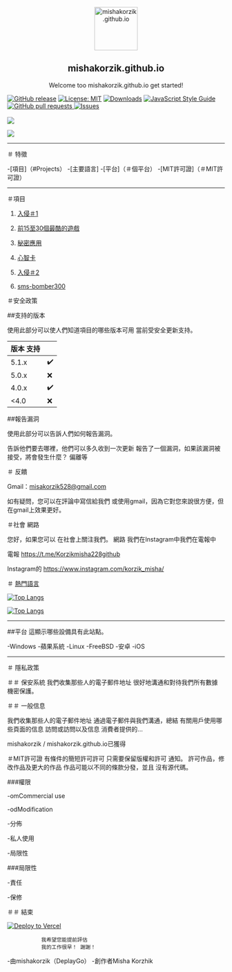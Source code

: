 

<p align="center">
 <img width="100px" src="https://res.cloudinary.com/anuraghazra/image/upload/v1594908242/logo_ccswme.svg" align="center" alt="mishakorzik.github.io" />
<h2 align="center">mishakorzik.github.io</h2>
 <p align="center"> Welcome too mishakorzik.github.io get started!</p>
</p>

 [![GitHub release](https://img.shields.io/github/release/castagnait/plugin.video.netflix.svg)](https://github.com/mishakorzik.github.io/mishakorzik.github.io/mishakorzik.github.io)
[![License: MIT](https://img.shields.io/badge/License-MIT-yellow.svg)](https://opensource.org/licenses/MIT)
[![Downloads](https://img.shields.io/github/downloads/MathewSachin/Captura/total.svg?style=flat-square)](https://mathewsachin.github.io/Captura/download)
  <a href="http://standardjs.com/">
    <img src="https://img.shields.io/badge/code%20style-standard-brightgreen.svg" alt="JavaScript Style Guide" />
  </a>
    <a href="https://github.com/mishakorzik/mishakorzik.menu.io/pulls">
      <img alt="GitHub pull requests" src="https://img.shields.io/github/issues-pr/anuraghazra/github-readme-stats?color=0088ff" />
    </a>
    <a href="https://github.com/mishakorzik/mishakorzik.menu.io/issues">
      <img alt="Issues" src="https://img.shields.io/github/issues/anuraghazra/github-readme-stats?color=0088ff" />
    </a>
    <br />
    <br />
    <a href="https://a.paddle.com/v2/click/16413/119403?link=1227">
      <img src="https://img.shields.io/badge/Supported%20by-VSCode%20Power%20User%20%E2%86%92-gray.svg?colorA=655BE1&colorB=4F44D6&style=for-the-badge"/>
    </a>
       <a href="https://a.paddle.com/v2/click/16413/119403?link=2345">
              
 <img src="https://img.shields.io/badge/Supported%20by-Node%20Cli.com%20%E2%86%92-gray.svg?colorA=61c265&colorB=4CAF50&style=for-the-badge"/>
    </a>  
  </p>

 ---

 ＃ 特徵

 -[項目]（#Projects）
 -[主要語言]
 -[平台]（＃個平台）
 -[MIT許可證]（＃MIT許可證）

 ---

 ＃項目


 1. <a href="https://github.com/mishakorzik/Termux-1">入侵＃1 </a>

 2. <a href="https://github.com/mishakorzik/Games">前15至30個最酷的遊戲</a>

 3. <a href="https://github.com/mishakorzik/secret_apps">秘密應用</a>

 4. <a href="https://github.com/mishakorzik/mindustry-maps-">心智卡</a>

 5. <a href="https://github.com/mishakorzik/Termux-2-">入侵＃2 </a>

 6. <a href="https://github.com/mishakorzik/termux-sms-bomber300"> sms-bomber300 </a>


 ＃安全政策

 ##支持的版本

 使用此部分可以使人們知道項目的哪些版本可用
  當前受安全更新支持。

 |版本  支持|                       |
 | ------- |  -------------------- |
 |  5.1.x  |  ✔️                   |
 |  5.0.x  |  ❌                   |
 |  4.0.x  |  ✔️                   |
 |  <4.0   |  ❌                   |

 ##報告漏洞

 使用此部分可以告訴人們如何報告漏洞。

  告訴他們要去哪裡，他們可以多久收到一次更新
  報告了一個漏洞，如果該漏洞被接受，將會發生什麼？
  偏離等

 ＃ 反饋

 Gmail：misakorzik528@gmail.com

 如有疑問，您可以在評論中寫信給我們
 或使用gmail，因為它對您來說很方便，但在gmail上效果更好。

 ＃社會 網路

 您好，如果您可以
 在社會上關注我們。 網路
 我們在Instagram中我們在電報中

 電報
 https://t.me/Korzikmisha228github

 Instagram的
 https://www.instagram.com/korzik_misha/

 

 ＃ <a href="readme_es.md">熱門語言</a> 

 [![Top Langs](https://github-readme-stats.vercel.app/api/top-langs/?username=anuraghazra)](https://github.com/mishakorzik/mishakorzik.github.io)


 [![Top Langs](https://github-readme-stats.vercel.app/api/top-langs/?username=anuraghazra&layout=compact)](https://github.com/mishakorzik/mishakorzik.github.io)

 
 ---

 ##平台
 這顯示哪些設備具有此站點。

 -Windows
 -蘋果系統
 -Linux
 -FreeBSD
 -安卓
 -iOS

 ---

 ＃ 隱私政策

 ＃＃ 保安系統
 我們收集那些人的電子郵件地址
 很好地溝通和對待我們所有數據
 機密保護。

 ＃＃ 一般信息

 我們收集那些人的電子郵件地址
 通過電子郵件與我們溝通，總結
 有關用戶使用哪些頁面的信息
 訪問或訪問以及信息
 消費者提供的...


 mishakorzik / mishakorzik.github.io已獲得

 ＃MIT許可證
 有條件的簡短許可許可
 只需要保留版權和許可
 通知。 許可作品，修改作品及更大的作品
 作品可能以不同的條款分發，並且
 沒有源代碼。

 ###權限

 -omCommercial use

 -odModification

 -分佈

 -私人使用

 -局限性

 ###局限性

 -責任

 -保修

 ＃＃ 結束

 [![Deploy to Vercel](https://vercel.com/button)](https://vercel.com/import/project?template=https://github.com/anuraghazra/github-readme-stats)




               我希望您能提前評估
               我的工作很早！ 謝謝！




 -由mishakorzik（DeplayGo）
 -創作者Misha Korzhik
